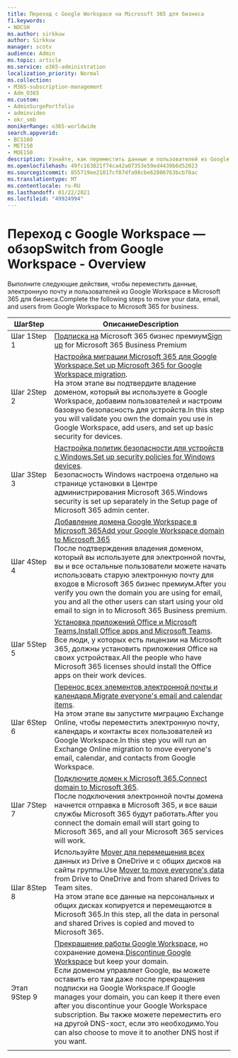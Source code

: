 ```yaml
---
title: Переход с Google Workspace на Microsoft 365 для бизнеса
f1.keywords:
- NOCSH
ms.author: sirkkuw
author: Sirkkuw
manager: scotv
audience: Admin
ms.topic: article
ms.service: o365-administration
localization_priority: Normal
ms.collection:
- M365-subscription-management
- Adm_O365
ms.custom:
- AdminSurgePortfolio
- adminvideo
- okr_smb
monikerRange: o365-worldwide
search.appverid:
- BCS160
- MET150
- MOE150
description: Узнайте, как переместить данные и пользователей из Google Workspace в Microsoft 365 для бизнеса.
ms.openlocfilehash: 49fc163821f74ca42a07353e59ed4439b6d52023
ms.sourcegitcommit: 855719ee21017cf87dfa98cbe62806763bcb78ac
ms.translationtype: MT
ms.contentlocale: ru-RU
ms.lasthandoff: 01/22/2021
ms.locfileid: "49924994"
---
```

# <a name="switch-from-google-workspace---overview"></a><span data-ttu-id="d6e9b-103">Переход с Google Workspace — обзор</span><span class="sxs-lookup"><span data-stu-id="d6e9b-103">Switch from Google Workspace - Overview</span></span>

<span data-ttu-id="d6e9b-104">Выполните следующие действия, чтобы переместить данные, электронную почту и пользователей из Google Workspace в Microsoft 365 для бизнеса.</span><span class="sxs-lookup"><span data-stu-id="d6e9b-104">Complete the following steps to move your data, email, and users from Google Workspace to Microsoft 365 for business.</span></span>


| <span data-ttu-id="d6e9b-105">Шаг</span><span class="sxs-lookup"><span data-stu-id="d6e9b-105">Step</span></span>  |<span data-ttu-id="d6e9b-106">Описание</span><span class="sxs-lookup"><span data-stu-id="d6e9b-106">Description</span></span>  |
|---------|---------|
|<span data-ttu-id="d6e9b-107">Шаг 1</span><span class="sxs-lookup"><span data-stu-id="d6e9b-107">Step 1</span></span> |  <span data-ttu-id="d6e9b-108">[Подписка на](../sign-up.md) Microsoft 365 бизнес премиум</span><span class="sxs-lookup"><span data-stu-id="d6e9b-108">[Sign up](../sign-up.md) for Microsoft 365 Business Premium</span></span>       |
|<span data-ttu-id="d6e9b-109">Шаг 2</span><span class="sxs-lookup"><span data-stu-id="d6e9b-109">Step 2</span></span> |   <span data-ttu-id="d6e9b-110">[Настройка миграции Microsoft 365 для Google Workspace.](set-up-microsoft-365-forgoogle.md)</span><span class="sxs-lookup"><span data-stu-id="d6e9b-110">[Set up Microsoft 365 for Google Workspace migration](set-up-microsoft-365-forgoogle.md).</span></span> </br> <span data-ttu-id="d6e9b-111">На этом этапе вы подтвердите владение доменом, который вы используете в Google Workspace, добавим пользователей и настроим базовую безопасность для устройств.</span><span class="sxs-lookup"><span data-stu-id="d6e9b-111">In this step you will validate you own the domain you use in Google Workspace, add users, and set up basic security for devices.</span></span> |
|<span data-ttu-id="d6e9b-112">Шаг 3</span><span class="sxs-lookup"><span data-stu-id="d6e9b-112">Step 3</span></span> | <span data-ttu-id="d6e9b-113">[Настройка политик безопасности для устройств с Windows.](../secure-win10-pcs.md)</span><span class="sxs-lookup"><span data-stu-id="d6e9b-113">[Set up security policies for Windows devices](../secure-win10-pcs.md).</span></span></br> <span data-ttu-id="d6e9b-114">Безопасность Windows настроена отдельно на странице установки в Центре администрирования Microsoft 365.</span><span class="sxs-lookup"><span data-stu-id="d6e9b-114">Windows security is set up separately in the Setup page of Microsoft 365 admin center.</span></span> |
|<span data-ttu-id="d6e9b-115">Шаг 4</span><span class="sxs-lookup"><span data-stu-id="d6e9b-115">Step 4</span></span>|[<span data-ttu-id="d6e9b-116">Добавление домена Google Workspace в Microsoft 365</span><span class="sxs-lookup"><span data-stu-id="d6e9b-116">Add your Google Workspace domain to Microsoft 365</span></span>](add-google-domain.md) </br> <span data-ttu-id="d6e9b-117">После подтверждения владения доменом, который вы используете для электронной почты, вы и все остальные пользователи можете начать использовать старую электронную почту для входов в Microsoft 365 бизнес премиум.</span><span class="sxs-lookup"><span data-stu-id="d6e9b-117">After you verify you own the domain you are using for email, you and all the other users can start using your old email to sign in to Microsoft 365 Business premium.</span></span> |
|<span data-ttu-id="d6e9b-118">Шаг 5</span><span class="sxs-lookup"><span data-stu-id="d6e9b-118">Step 5</span></span> | <span data-ttu-id="d6e9b-119">[Установка приложений Office и Microsoft Teams.](../install-office.md)</span><span class="sxs-lookup"><span data-stu-id="d6e9b-119">[Install Office apps and Microsoft Teams](../install-office.md).</span></span></br> <span data-ttu-id="d6e9b-120">Все люди, у которых есть лицензии на Microsoft 365, должны установить приложения Office на своих устройствах.</span><span class="sxs-lookup"><span data-stu-id="d6e9b-120">All the people who have Microsoft 365 licenses should install the Office apps on their work devices.</span></span>|
|<span data-ttu-id="d6e9b-121">Шаг 6</span><span class="sxs-lookup"><span data-stu-id="d6e9b-121">Step 6</span></span> | <span data-ttu-id="d6e9b-122">[Перенос всех элементов электронной почты и календаря.](migrate-email.md)</span><span class="sxs-lookup"><span data-stu-id="d6e9b-122">[Migrate everyone's email and calendar items](migrate-email.md).</span></span></br> <span data-ttu-id="d6e9b-123">На этом этапе вы запустите миграцию Exchange Online, чтобы переместить электронную почту, календарь и контакты всех пользователей из Google Workspace.</span><span class="sxs-lookup"><span data-stu-id="d6e9b-123">In this step you will run an Exchange Online migration to move everyone's email, calendar, and contacts from Google Workspace.</span></span>  |
|<span data-ttu-id="d6e9b-124">Шаг 7</span><span class="sxs-lookup"><span data-stu-id="d6e9b-124">Step 7</span></span> | <span data-ttu-id="d6e9b-125">[Подключите домен к Microsoft 365.](connect-domain-tom365.md)</span><span class="sxs-lookup"><span data-stu-id="d6e9b-125">[Connect domain to Microsoft 365](connect-domain-tom365.md).</span></span> </br> <span data-ttu-id="d6e9b-126">После подключения электронной почты домена начнется отправка в Microsoft 365, и все ваши службы Microsoft 365 будут работать.</span><span class="sxs-lookup"><span data-stu-id="d6e9b-126">After you connect the domain email will start going to Microsoft 365, and all your Microsoft 365 services will work.</span></span>|
|<span data-ttu-id="d6e9b-127">Шаг 8</span><span class="sxs-lookup"><span data-stu-id="d6e9b-127">Step 8</span></span>|<span data-ttu-id="d6e9b-128">Используйте [Mover для перемещения всех](mover-migrate-files.md) данных из Drive в OneDrive и с общих дисков на сайты группы.</span><span class="sxs-lookup"><span data-stu-id="d6e9b-128">Use [Mover to move everyone's data](mover-migrate-files.md) from Drive to OneDrive and from shared Drives to Team sites.</span></span></br> <span data-ttu-id="d6e9b-129">На этом этапе все данные на персональных и общих дисках копируется и перемещаются в Microsoft 365.</span><span class="sxs-lookup"><span data-stu-id="d6e9b-129">In this step, all the data in personal and shared Drives is copied and moved to Microsoft 365.</span></span>|
|<span data-ttu-id="d6e9b-130">Этап 9</span><span class="sxs-lookup"><span data-stu-id="d6e9b-130">Step 9</span></span>| <span data-ttu-id="d6e9b-131">[Прекращение работы Google Workspace,](cancel-google.md) но сохранение домена.</span><span class="sxs-lookup"><span data-stu-id="d6e9b-131">[Discontinue Google Workspace](cancel-google.md) but keep your domain.</span></span> </br> <span data-ttu-id="d6e9b-132">Если доменом управляет Google, вы можете оставить его там даже после прекращения подписки на Google Workspace.</span><span class="sxs-lookup"><span data-stu-id="d6e9b-132">If Google manages your domain, you can keep it there even after you discontinue your Google Workspace subscription.</span></span> <span data-ttu-id="d6e9b-133">Вы также можете переместить его на другой DNS-хост, если это необходимо.</span><span class="sxs-lookup"><span data-stu-id="d6e9b-133">You can also choose to move it to another DNS host if you want.</span></span>|
|||
